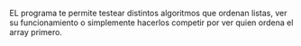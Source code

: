 EL programa te permite testear distintos algoritmos que ordenan listas, ver su funcionamiento o simplemente hacerlos competir por ver quien ordena el array primero.
